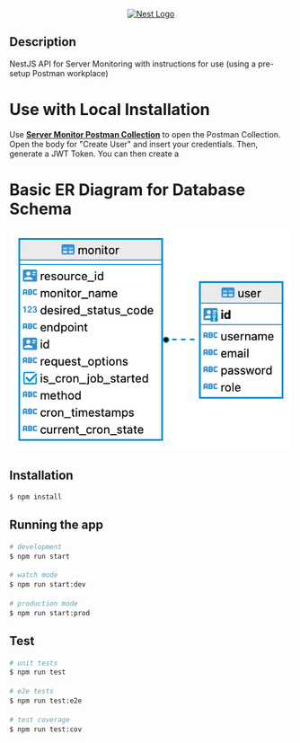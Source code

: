 <p align="center">
  <a href="http://nestjs.com/" target="blank"><img src="https://nestjs.com/img/logo-small.svg" width="200" alt="Nest Logo" /></a>
</p>

[circleci-image]: https://img.shields.io/circleci/build/github/nestjs/nest/master?token=abc123def456
[circleci-url]: https://circleci.com/gh/nestjs/nest

## Description

NestJS API for Server Monitoring with instructions for use (using a pre-setup Postman workplace)

# Use with Local Installation


Use <a href="https://tinyurl.com/334ztzyp/" target="_blank"><b><u>Server Monitor Postman Collection</b></u></a> to open the Postman Collection. Open the body for "Create User" and insert your credentials. Then, generate a JWT Token. You can then create a 

# Basic ER Diagram for Database Schema

![Screenshot](erdiagram.png)


## Installation

```bash
$ npm install
```

## Running the app

```bash
# development
$ npm run start

# watch mode
$ npm run start:dev

# production mode
$ npm run start:prod
```

## Test

```bash
# unit tests
$ npm run test

# e2e tests
$ npm run test:e2e

# test coverage
$ npm run test:cov
```


